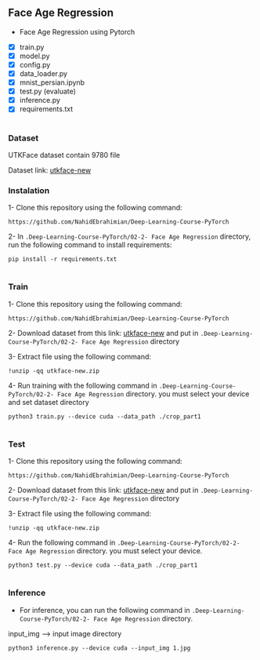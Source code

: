 ##  Face Age Regression

- Face Age Regression using Pytorch


- [x] train.py
- [x] model.py
- [x] config.py
- [x] data_loader.py
- [x] mnist_persian.ipynb
- [x] test.py (evaluate)
- [x] inference.py
- [x] requirements.txt

#

### Dataset

UTKFace dataset contain 9780 file

Dataset link: [utkface-new](https://www.kaggle.com/jangedoo/utkface-new)


### Instalation

1- Clone this repository using the following command:

`
https://github.com/NahidEbrahimian/Deep-Learning-Course-PyTorch
`

2- In `.Deep-Learning-Course-PyTorch/02-2- Face Age Regression` directory, run the following command to install requirements:

`
pip install -r requirements.txt
`
#

### Train

1- Clone this repository using the following command:

`
https://github.com/NahidEbrahimian/Deep-Learning-Course-PyTorch
`

2- Download dataset from this link: [utkface-new](https://www.kaggle.com/jangedoo/utkface-new) and put in `.Deep-Learning-Course-PyTorch/02-2- Face Age Regression` directory


3- Extract file using the following command:

`
!unzip -qq utkface-new.zip
`

4- Run training with the following command in `.Deep-Learning-Course-PyTorch/02-2- Face Age Regression` directory. you must select your device and set dataset directory

`
python3 train.py --device cuda --data_path ./crop_part1
`

#

### Test

1- Clone this repository using the following command:

`
https://github.com/NahidEbrahimian/Deep-Learning-Course-PyTorch
`

2- Download dataset from this link: [utkface-new](https://www.kaggle.com/jangedoo/utkface-new) and put in `.Deep-Learning-Course-PyTorch/02-2- Face Age Regression` directory


3- Extract file using the following command:

`
!unzip -qq utkface-new.zip
`

4- Run the following command in `.Deep-Learning-Course-PyTorch/02-2- Face Age Regression` directory. you must select your device.

`
python3 test.py --device cuda --data_path ./crop_part1
`
#

### Inference

- For inference, you can run the following command in `.Deep-Learning-Course-PyTorch/02-2- Face Age Regression` directory.

input_img --> input image directory

`
python3 inference.py --device cuda --input_img 1.jpg
`

